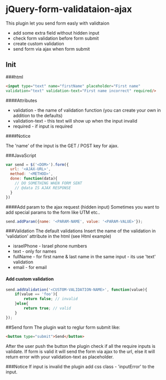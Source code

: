 # jQuery-form-validataion-ajax
This plugin let you send form easly with validtaion
* add some extra field without hidden input
* check form validation before form submit
* create custom validation
* send form via ajax when form submit 

## Init

###html
```html
<input type="text" name="firstName" placeholder="First name"
validation="text" validation-text="First name incorrect" required/>
```
####Attributes
* validation - the name of validation function (you can create your own in addition to the defaults)
* validation-text - this text will show up when the input invalid
* required - if input is required

####Notice

The 'name' of the input is the GET / POST key for ajax.

###JavaScript
```javascript
var send = $('<DOM>').form({
  url: '<AJAX-URL>',
  method: '<METHOD>',
  done: function(data){
    // DO SOMETHING WHEN FORM SENT
    // @data IS AJAX RESPONSE
  }
})
```

####Add param to the ajax request (hidden input)
Sometimes you want to add special params to the form like UTM etc..
```javascript 
send.addParam({name: '<PARAM-NAME', value: '<PARAM-VALUE>'});
```

###Validation 
The default validations
Insert the name of the validation in 'validation' attribute in the html (see Html example)

* israelPhone - Israel phone numbers
* text - only for names 
* fullName - for first name & last name in the same input - its use 'text' validation
* email - for email

#### Add custom validation
```javascript
send.addValidation('<CUSTOM-VALIDATION-NAME>', function(value){
    if(value == 'foo'){
        return false; // invalid
    }else{
        return true; // valid
    }
});
```

##Send form
The plugin wait to reglur form submit like: 
```html
<button type="submit">Send</button>
```
After the user push the button the plugin check if all the require inputs is validate.
If form is valid it will send the form via ajax to the url, else it will return error with your validation-text as placeholder.

###Notice
If input is invalid the plugin add css class - 'inputError' to the input.
